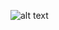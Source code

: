 ![alt text]([https://github.com/[username]/[reponame]/blob/[branch]/image.jpg?raw=true](https://github.com/AnggeldDAV/MusicaGenerico/blob/master/Diagrama.png))
